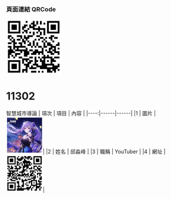 <H3>頁面連結 QRCode</H3>

<img src="exported_qrcode.jpg" width="150" height="150"/>

# 11302

智慧城市導論
| 項次 | 項目 | 內容 |
|----:|------|------|
|1 | 圖片 | <img src="keqing.jpg" width="100" height="100"/>|
|2 | 姓名 | 邱淼峰 |
|3 | 職稱 | YouTuber |
|4 | 網址 | <img src="YTlink.png" width="100" height="100"/>|
